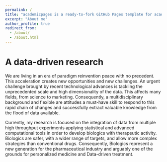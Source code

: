 ```yaml
---
permalink: /
title: "academicpages is a ready-to-fork GitHub Pages template for academic personal websites"
excerpt: "About me"
author_profile: true
redirect_from: 
  - /about/
  - /about.html
---
```



A data-driven research
======
We are living in an era of paradigm reinvention peace with no precedent.  This acceleration creates new opportunities and new challenges. An urgent challenge brought by recent technological advances is tackling the unprecedented scale and high dimensionality of the data. This affects many fields, from science to marketing.  Consequently,   a multidisciplinary background and flexible are attitudes a must-have skill to respond to this rapid chain of changes and successfully extract valuable knowledge from the flood of data available.

Currently, my research is focused on the integration of data from multiple high throughput experiments applying statistical and advanced computational tools in order to develop biologics with therapeutic activity. Biologics are safer, with a wider range of targets, and allow more complex strategies than conventional drugs. Consequently, Biologics represent a new generation for the pharmaceutical industry and arguably one of the grounds for personalized medicine and Data-driven treatment.

